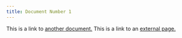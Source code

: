 ```yaml
---
title: Document Number 1
---
```


This is a link to [another document.](../docusaurus/intro.md) This is a link to an [external page.](http://www.example.com)

